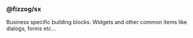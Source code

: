 ### @fizzog/sx
Business specific building blocks. Widgets and other common items like dialogs, forms etc...